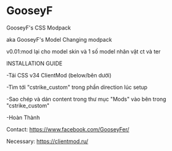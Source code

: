 # GooseyF
GooseyF's CSS Modpack

aka GooseyF's Model Changing modpack 

v0.01:mod lại cho model skin và 1 số model nhân vật ct và ter 


INSTALLATION GUIDE

-Tải CSS v34 ClientMod (below/bên dưới)

-Tìm tới "cstrike_custom" trong phần direction lúc setup

-Sao chép và dán content trong thư mục "Mods" vào bên trong "cstrike_custom"

-Hoàn Thành


Contact: https://www.facebook.com/GooseyFer/

Necessary: https://clientmod.ru/

